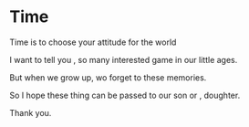 # Time
Time is to choose your attitude for the world

I want to tell you , so many interested game in our little ages.

But when we grow up, wo forget to these memories.

So I hope these thing can be passed to our son or , doughter.

Thank you.
